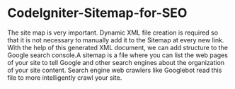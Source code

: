 # CodeIgniter-Sitemap-for-SEO
The site map is very important. Dynamic XML file creation is required so that it is not necessary to manually add it to the Sitemap at every new link. With the help of this generated XML document, we can add structure to the Google search console.A sitemap is a file where you can list the web pages of your site to tell Google and other search engines about the organization of your site content. Search engine web crawlers like Googlebot read this file to more intelligently crawl your site.
